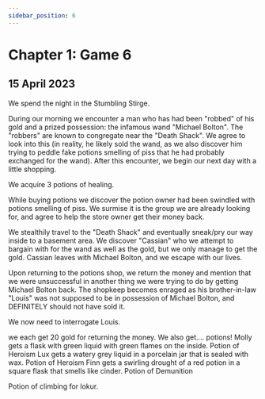 ```yaml
---
sidebar_position: 6
---
```


# Chapter 1: Game 6

## 15 April 2023

We spend the night in the Stumbling Stirge.

During our morning we encounter a man who has had been "robbed" of his gold and a prized possession:
the infamous wand "Michael Bolton". The "robbers" are known to congregate near the "Death Shack". We
agree to look into this (in reality, he likely sold the wand, as we also discover him trying to peddle fake potions
smelling of piss that he had probably exchanged for the wand). After this encounter, we begin our next day with a little shopping.

We acquire 3 potions of healing.

While buying potions we discover the potion owner had been swindled with potions smelling of piss. We surmise it is
the group we are already looking for, and agree to help the store owner get their money back.

We stealthily travel to the "Death Shack" and eventually sneak/pry our way inside to a basement area. We discover 
"Cassian" who we attempt to bargain with for the wand as well as the gold, but we only manage to get the gold. 
Cassian leaves with Michael Bolton, and we escape with our lives.

Upon returning to the potions shop, we return the money and mention that we were unsuccessful in another thing we 
were trying to do by getting Michael Bolton back. The shopkeep becomes enraged as his brother-in-law "Louis" was not 
supposed to be in possession of Michael Bolton, and DEFINITELY should not have sold it.

We now need to interrogate Louis.

we each get 20 gold for returning the money. We also get....
potions!
Molly gets a flask with green liquid with green flames on the inside. Potion of Heroism
Lux gets a watery grey liquid in a porcelain jar that is sealed with wax. Potion of Heroism
Finn gets a swirling drought of a red potion in a square flask that smells like cinder. Potion of Demunition


Potion of climbing for lokur.
